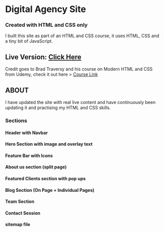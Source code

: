 # Digital Agency Site

### Created with HTML and CSS only

I built this site as part of an HTML and CSS course, it uses HTML, CSS and a tiny bit of JavaScript.

## Live Version: [Click Here](www.hyrdle.com)

Credit goes to Brad Traversy and his course on Modern HTML and CSS from Udemy, check it out here > [Course Link](https://www.udemy.com/course/modern-html-css-from-the-beginning/)

## ABOUT

I have updated the site with real live content and have continuously been updating it and practising my HTML and CSS skills.

### Sections

#### Header with Navbar

#### Hero Section with image and overlay text

#### Feature Bar with Icons

#### About us section (split page)

#### Featured Clients section with pop ups

#### Blog Section (On Page + Individual Pages)

#### Team Section

#### Contact Session

#### sitemap file
